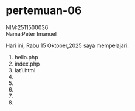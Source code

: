 # pertemuan-06
NIM:2511500036<br>
Nama:Peter Imanuel

Hari ini, Rabu 15 Oktober,2025 saya mempelajari:
<ol>
<li>hello.php</li>
<li>index.php</li>
<li>lat1.html</li>
<li></li>
<li></li>
<li></li>
<li></li>
<li></li>

</ol>